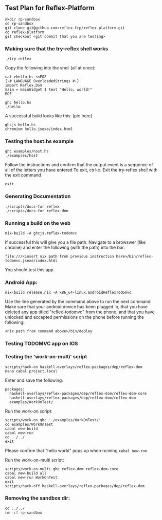 ## Test Plan for Reflex-Platform
```
mkdir rp-sandbox
cd rp-sandbox
git clone git@github.com:reflex-frp/reflex-platform.git
cd reflex-platform
git checkout <git commit that you are testing>
```
### Making sure that the try-reflex shell works
```
./try-reflex
```
Copy the following into the shell (all at once):
```
cat >hello.hs <<EOF
{-# LANGUAGE OverloadedStrings #-}
import Reflex.Dom
main = mainWidget $ text "Hello, world!"
EOF
```
```
ghc hello.hs
./hello
```
A successful build looks like this:
[pic here]

```
ghcjs hello.hs
chromium hello.jsexe/index.html
```

### Testing the host.hs example
```
ghc examples/host.hs
./examples/host
```
Follow the instructions and confirm that the output event is a sequence of all of the letters you have entered
To exit, ctrl-c. 
Exit the try-reflex shell with the exit command
```
exit
```

### Generating Documentation
```
./scripts/docs-for reflex
./scripts/docs-for reflex-dom
```

### Running a build on the web
```
nix-build -A ghcjs.reflex-todomvc
```
If successful this will give you a file path. Navigate to a browswer (like chrome) and enter the following (with the path) into the bar:
```
file:///<insert nix path from previous instruction here>/bin/reflex-todomvc.jsexe/index.html
```
You should test this app. 

### Android App:
```
nix-build release.nix -A x86_64-linux.androidReflexTodomvc
```
Use the line generated by the command above to run the next command
Make sure that your android device has been plugged in, that you have deleted any app titled "reflex-todomvc" from the phone, and that you have unlocked and accepted permissions on the phone before running the following:
```
<nix path from command above>/bin/deploy
```
### Testing TODOMVC app on IOS


### Testing the 'work-on-multi' script
```
scripts/hack-on haskell-overlays/reflex-packages/dep/reflex-dom
nano cabal.project.local
```
Enter and save the following:
```
packages:
  haskell-overlays/reflex-packages/dep/reflex-dom/reflex-dom-core
  haskell-overlays/reflex-packages/dep/reflex-dom/reflex-dom
  examples/WorkOnTest/
```

Run the work-on script:
```
scripts/work-on ghc './examples/WorkOnTest/'
cd examples/WorkOnTest
cabal new-build
cabal new-run
cd ../../
exit
```
Please confirm that "hello world" pops up when running `cabal new-run`

Run the work-on-multi script:
```
scripts/work-on-multi ghc reflex-dom reflex-dom-core
cabal new-build all
cabal new-run WorkOnTest
exit
scripts/hack-off haskell-overlays/reflex-packages/dep/reflex-dom
```

### Removing the sandbox dir:
```
cd ../../
rm -rf rp-sandbox
```
